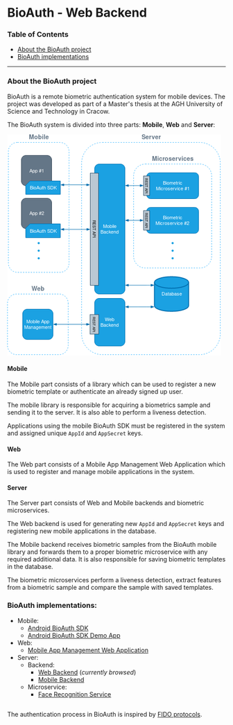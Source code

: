 # BioAuth - Web Backend

### Table of Contents

- [About the BioAuth project](#about-bioauth)
- [BioAuth implementations](#bioauth-implementations)

---

<a name="about-bioauth"/>

### About the BioAuth project

BioAuth is a remote biometric authentication system for mobile devices. The project was developed as part of a Master's thesis at the AGH University of Science and Technology in Cracow.

The BioAuth system is divided into three parts: **Mobile**, **Web** and **Server**:

![System architecture](https://github.com/jsamol/bioauth-backend-app-management/blob/master/docs/img/system_architecture.png)

#### Mobile

The Mobile part consists of a library which can be used to register a new biometric template or authenticate an already signed up user. 

The mobile library is responsible for acquiring a biometrics sample and sending it to the server. It is also able to perform a liveness detection.

Applications using the mobile BioAuth SDK must be registered in the system and assigned unique `AppId` and `AppSecret` keys.

#### Web

The Web part consists of a Mobile App Management Web Application which is used to register and manage mobile applications in the system.

#### Server

The Server part consists of Web and Mobile backends and biometric microservices. 

The Web backend is used for generating new `AppId` and `AppSecret` keys and registering new mobile applications in the database.

The Mobile backend receives biometric samples from the BioAuth mobile library and forwards them to a proper biometric microservice with any required additional data. It is also responsible for saving biometric templates in the database.

The biometric microservices perform a liveness detection, extract features from a biometric sample and compare the sample with saved templates.

<a name="bioauth-implementations"/>

### BioAuth implementations:
- Mobile:
  - [Android BioAuth SDK](https://github.com/jsamol/bioauth-android-sdk)
  - [Android BioAuth SDK Demo App](https://github.com/jsamol/bioauth-android-demo)
- Web:
  - [Mobile App Management Web Application](https://github.com/jsamol/bioauth-client-app-management)
- Server:
  - Backend:
    - [Web Backend](https://github.com/jsamol/bioauth-backend-app-management) (*currently browsed*)
    - [Mobile Backend](https://github.com/jsamol/bioauth-backend-mobile)
  - Microservice:
    - [Face Recognition Service](https://github.com/jsamol/bioauth-service-face-recognition)
  
## 

The authentication process in BioAuth is inspired by [FIDO protocols](https://fidoalliance.org/).
